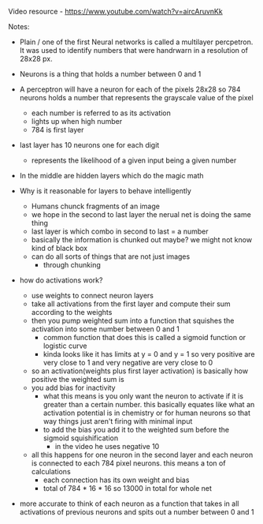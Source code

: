 Video resource - https://www.youtube.com/watch?v=aircAruvnKk

Notes: 

- Plain / one of the first Neural networks is called a multilayer percpetron. It was used to identify numbers that were handrwarn in a resolution of 28x28 px. 

- Neurons is a thing that holds a number between 0 and 1 

- A perceptron will have a neuron for each of the pixels 28x28 so 784 neurons holds a number that represents the grayscale value of the pixel
    - each number is referred to as its activation
    - lights up when high number
    - 784 is first layer

- last layer has 10 neurons one for each digit
    - represents the likelihood of a given input being a given number

- In the middle are hidden layers which do the magic math 

- Why is it reasonable for layers to behave intelligently 
    - Humans chunck fragments of an image
    - we hope in the second to last layer the nerual net is doing the same thing
    - last layer is which combo in second to last = a number
    - basically the information is chunked out maybe? we might not know kind of black box
    - can do all sorts of things that are not just images
        - through chunking

- how do activations work?
    - use weights to connect neuron layers
    - take all activations from the first layer and compute their sum according to the weights 
    - then you pump weighted sum into a function that squishes the activation into some number between 0 and 1
        - common function that does this is called a sigmoid function or logistic curve 
        - kinda looks like it has limits at y = 0 and y = 1 so very positive are very close to 1 and very negative are very close to 0
    - so an activation(weights plus first layer activation) is basically how positive the weighted sum is 
    - you add bias for inactivity
        - what this means is you only want the neuron to activate if it is greater than a certain number. this basically equates like what an activation potential is in chemistry or for human neurons so that way things just aren't firing with minimal input
        - to add the bias you add it to the weighted sum before the sigmoid squishification
            - in the video he uses negative 10
    - all this happens for one neuron in the second layer and each neuron is connected to each 784 pixel neurons. this means a ton of calculations
        - each connection has its own weight and bias
        - total of 784 * 16 * 16 so 13000 in total for whole net

- more accurate to think of each neuron as a function that takes in all activations of previous neurons and spits out a number between 0 and 1
